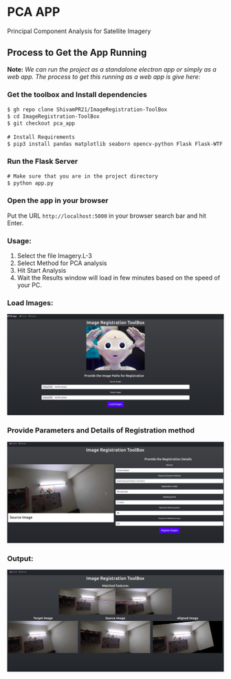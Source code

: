 # PCA APP
Principal Component Analysis for Satellite Imagery

## Process to Get the App Running

**Note:** *We can run the project as a standalone electron app or simply as a web app. 
The process to get this running as a web app is give here:*

### Get the toolbox and Install dependencies
```shell
$ gh repo clone ShivamPR21/ImageRegistration-ToolBox
$ cd ImageRegistration-ToolBox
$ git checkout pca_app

# Install Requirements
$ pip3 install pandas matplotlib seaborn opencv-python Flask Flask-WTF
```

### Run the Flask Server
```shell
# Make sure that you are in the project directory
$ python app.py
```

### Open the app in your browser
Put the URL `http://localhost:5000` in your browser search bar and hit Enter.

### Usage:
1. Select the file Imagery.L-3
2. Select Method for PCA analysis
3. Hit Start Analysis
4. Wait the Results window will load in few minutes based on the speed of your PC.

### Load Images:
![Image details](docs/irtb_main.png)

### Provide Parameters and Details of Registration method
![Details](docs/registration.png)

### Output:
![Output 1](docs/results.png)
